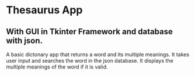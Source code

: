 # Thesaurus App
## With GUI in Tkinter Framework and database with json.
A basic dictonary app that returns a word and its multiple meanings.
It takes user input and searches the word in the json database.
It displays the multiple meanings of the word if it is valid.
